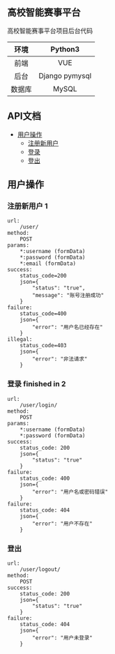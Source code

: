 ## 高校智能赛事平台

高校智能赛事平台项目后台代码

| 环境 | Python3 |
| :---: | :---: |
| 前端 | VUE |
| 后台 | Django pymysql |
| 数据库 | MySQL |

## API文档

- [用户操作](#用户操作)
    - [注册新用户](#注册新用户)
    - [登录](#登录)
    - [登出](#登出)

## 用户操作
### 注册新用户 1
```
url:
    /user/
method:
    POST
params:
    *:username (formData)
    *:password (formData)
    *:email (formData)
success:
    status_code=200
    json={
        "status": "true",
        "message": "账号注册成功"
    }
failure:
    status_code=400
    json={
        "error": "用户名已经存在"
    }
illegal:
    status_code=403
    json={
        "error": "非法请求"
    }
```
### 登录 finished in 2
```
url:
    /user/login/
method:
    POST
params:
    *:username (formData)
    *:password (formData)
success:
    status_code: 200
    json={
        "status": "true"
    }
failure:
    status_code: 400
    json={
        "error": "用户名或密码错误"
    }
failure:
    status_code: 404
    json={
        "error": "用户不存在"
    }
```
### 登出
```
url:
    /user/logout/
method:
    POST
success:
    status_code: 200
    json={
        "status": "true"
    }
failure:
    status_code: 404
    json={
        "error": "用户未登录"
    }
